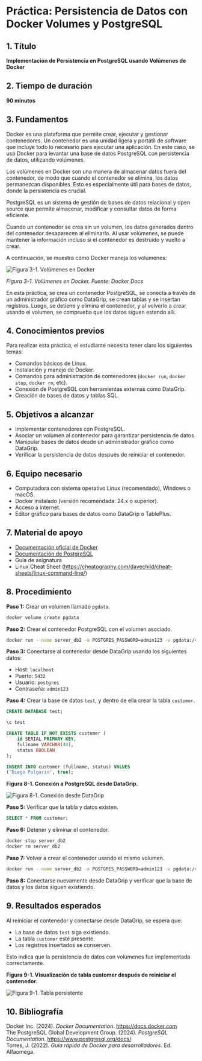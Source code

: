 
# Práctica: Persistencia de Datos con Docker Volumes y PostgreSQL

## 1. Título
**Implementación de Persistencia en PostgreSQL usando Volúmenes de Docker**

## 2. Tiempo de duración
**90 minutos**

## 3. Fundamentos

Docker es una plataforma que permite crear, ejecutar y gestionar contenedores. Un contenedor es una unidad ligera y portátil de software que incluye todo lo necesario para ejecutar una aplicación. En este caso, se usó Docker para levantar una base de datos PostgreSQL con persistencia de datos, utilizando volúmenes.

Los volúmenes en Docker son una manera de almacenar datos fuera del contenedor, de modo que cuando el contenedor se elimina, los datos permanezcan disponibles. Esto es especialmente útil para bases de datos, donde la persistencia es crucial.

PostgreSQL es un sistema de gestión de bases de datos relacional y open source que permite almacenar, modificar y consultar datos de forma eficiente.

Cuando un contenedor se crea sin un volumen, los datos generados dentro del contenedor desaparecen al eliminarlo. Al usar volúmenes, se puede mantener la información incluso si el contenedor es destruido y vuelto a crear.

A continuación, se muestra cómo Docker maneja los volúmenes:

![Figura 3-1. Volúmenes en Docker](./img/volumenes_docker.png)

*Figura 3-1. Volúmenes en Docker. Fuente: Docker Docs*

En esta práctica, se crea un contenedor PostgreSQL, se conecta a través de un administrador gráfico como DataGrip, se crean tablas y se insertan registros. Luego, se detiene y elimina el contenedor, y al volverlo a crear usando el volumen, se comprueba que los datos siguen estando allí.

## 4. Conocimientos previos

Para realizar esta práctica, el estudiante necesita tener claro los siguientes temas:

- Comandos básicos de Linux.
- Instalación y manejo de Docker.
- Comandos para administración de contenedores (`docker run`, `docker stop`, `docker rm`, etc).
- Conexión de PostgreSQL con herramientas externas como DataGrip.
- Creación de bases de datos y tablas SQL.

## 5. Objetivos a alcanzar

- Implementar contenedores con PostgreSQL.
- Asociar un volumen al contenedor para garantizar persistencia de datos.
- Manipular bases de datos desde un administrador gráfico como DataGrip.
- Verificar la persistencia de datos después de reiniciar el contenedor.

## 6. Equipo necesario

- Computadora con sistema operativo Linux (recomendado), Windows o macOS.
- Docker instalado (versión recomendada: 24.x o superior).
- Acceso a internet.
- Editor gráfico para bases de datos como DataGrip o TablePlus.

## 7. Material de apoyo

- [Documentación oficial de Docker](https://docs.docker.com)
- [Documentación de PostgreSQL](https://www.postgresql.org/docs/)
- Guía de asignatura
- Linux Cheat Sheet (https://cheatography.com/davechild/cheat-sheets/linux-command-line/)

## 8. Procedimiento

**Paso 1:** Crear un volumen llamado `pgdata`.

```bash
docker volume create pgdata
```

**Paso 2:** Crear el contenedor PostgreSQL con el volumen asociado.

```bash
docker run --name server_db2 -e POSTGRES_PASSWORD=admin123 -v pgdata:/var/lib/postgresql/data -d -p 5432:5432 postgres
```

**Paso 3:** Conectarse al contenedor desde DataGrip usando los siguientes datos:
- Host: `localhost`
- Puerto: `5432`
- Usuario: `postgres`
- Contraseña: `admin123`

**Paso 4:** Crear la base de datos `test`, y dentro de ella crear la tabla `customer`.

```sql
CREATE DATABASE test;

\c test

CREATE TABLE IF NOT EXISTS customer (
    id SERIAL PRIMARY KEY,
    fullname VARCHAR(40),
    status BOOLEAN
);

INSERT INTO customer (fullname, status) VALUES
('Diego Pulgarin', true);
```

**Figura 8-1. Conexión a PostgreSQL desde DataGrip.**

![Figura 8-1. Conexión desde DataGrip](./img/datagrip_connection.png)

**Paso 5:** Verificar que la tabla y datos existen.

```sql
SELECT * FROM customer;
```

**Paso 6:** Detener y eliminar el contenedor.

```bash
docker stop server_db2
docker rm server_db2
```

**Paso 7:** Volver a crear el contenedor usando el mismo volumen.

```bash
docker run --name server_db2 -e POSTGRES_PASSWORD=admin123 -v pgdata:/var/lib/postgresql/data -d -p 5432:5432 postgres
```

**Paso 8:** Conectarse nuevamente desde DataGrip y verificar que la base de datos y los datos siguen existiendo.

## 9. Resultados esperados

Al reiniciar el contenedor y conectarse desde DataGrip, se espera que:
- La base de datos `test` siga existiendo.
- La tabla `customer` esté presente.
- Los registros insertados se conserven.

Esto indica que la persistencia de datos con volúmenes fue implementada correctamente.

**Figura 9-1. Visualización de tabla customer después de reiniciar el contenedor.**

![Figura 9-1. Tabla persistente](./img/tabla_persistente.png)

## 10. Bibliografía

Docker Inc. (2024). *Docker Documentation*. https://docs.docker.com  
The PostgreSQL Global Development Group. (2024). *PostgreSQL Documentation*. https://www.postgresql.org/docs/  
Torres, J. (2022). *Guía rápida de Docker para desarrolladores*. Ed. Alfaomega.
